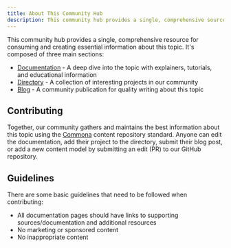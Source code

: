 ```yaml
---
title: About This Community Hub
description: This community hub provides a single, comprehensive source for essential information about this topic.
---
```


This community hub provides a single, comprehensive resource for consuming and creating essential information about this topic. It's composed of three main sections:
- [Documentation](./documentation) - A deep dive into the topic with explainers, tutorials, and educational information
- [Directory](./directory) - A collection of interesting projects in our community
- [Blog](./blog) - A community publication for quality writing about this topic

## Contributing
Together, our community gathers and maintains the best information about this topic using the [Commona](https://www.commona.com/) content repository standard. Anyone can edit the documentation, add their project to the directory, submit their blog post, or add a new content model by submitting an edit (PR) to our GitHub repository.

## Guidelines
There are some basic guidelines that need to be followed when contributing:
- All documentation pages should have links to supporting sources/documentation and additional resources
- No marketing or sponsored content
- No inappropriate content